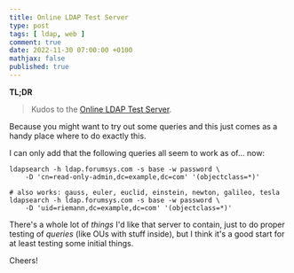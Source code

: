 ```yaml
---
title: Online LDAP Test Server
type: post
tags: [ ldap, web ]
comment: true
date: 2022-11-30 07:00:00 +0100
mathjax: false
published: true
---
```


**TL;DR**

> Kudos to the [Online LDAP Test Server][olts].

Because you might want to try out some queries and this just comes as a
handy place where to do exactly this.

I can only add that the following queries all seem to work as of... now:

```
ldapsearch -h ldap.forumsys.com -s base -w password \
    -D 'cn=read-only-admin,dc=example,dc=com' '(objectclass=*)'

# also works: gauss, euler, euclid, einstein, newton, galileo, tesla
ldapsearch -h ldap.forumsys.com -s base -w password \
    -D 'uid=riemann,dc=example,dc=com' '(objectclass=*)'
```

There's a whole lot of *things* I'd like that server to contain, just to
do proper testing of *queries* (like OUs with stuff inside), but I think
it's a good start for at least testing some initial things.

Cheers!

[olts]: https://www.forumsys.com/2022/05/10/online-ldap-test-server/
